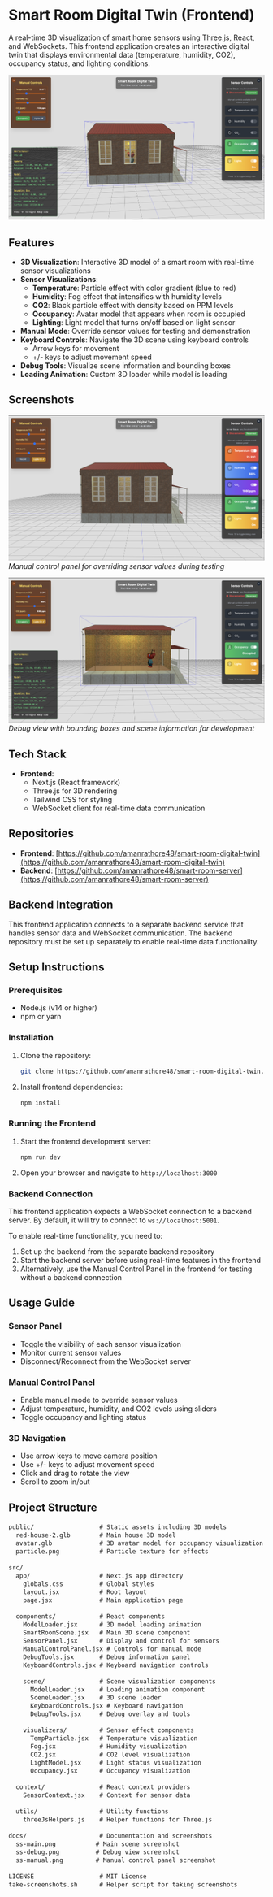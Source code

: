 # Smart Room Digital Twin (Frontend)

A real-time 3D visualization of smart home sensors using Three.js, React, and WebSockets. This frontend application creates an interactive digital twin that displays environmental data (temperature, humidity, CO2), occupancy status, and lighting conditions.

![Smart Room Digital Twin](./docs/ss-main.png)

## Features

- **3D Visualization**: Interactive 3D model of a smart room with real-time sensor visualizations
- **Sensor Visualizations**:
  - **Temperature**: Particle effect with color gradient (blue to red)
  - **Humidity**: Fog effect that intensifies with humidity levels
  - **CO2**: Black particle effect with density based on PPM levels
  - **Occupancy**: Avatar model that appears when room is occupied
  - **Lighting**: Light model that turns on/off based on light sensor
- **Manual Mode**: Override sensor values for testing and demonstration
- **Keyboard Controls**: Navigate the 3D scene using keyboard controls
  - Arrow keys for movement
  - +/- keys to adjust movement speed
- **Debug Tools**: Visualize scene information and bounding boxes
- **Loading Animation**: Custom 3D loader while model is loading

## Screenshots

![Manual Control Panel](./docs/ss-manual.png)
_Manual control panel for overriding sensor values during testing_

![Debug View](./docs/ss-debug.png)
_Debug view with bounding boxes and scene information for development_

## Tech Stack

- **Frontend**:
  - Next.js (React framework)
  - Three.js for 3D rendering
  - Tailwind CSS for styling
  - WebSocket client for real-time data communication

## Repositories

- **Frontend**: [https://github.com/amanrathore48/smart-room-digital-twin](https://github.com/amanrathore48/smart-room-digital-twin)
- **Backend**: [https://github.com/amanrathore48/smart-room-server](https://github.com/amanrathore48/smart-room-server)

## Backend Integration

This frontend application connects to a separate backend service that handles sensor data and WebSocket communication. The backend repository must be set up separately to enable real-time data functionality.

## Setup Instructions

### Prerequisites

- Node.js (v14 or higher)
- npm or yarn

### Installation

1. Clone the repository:

   ```bash
   git clone https://github.com/amanrathore48/smart-room-digital-twin.git
   ```

2. Install frontend dependencies:
   ```bash
   npm install
   ```

### Running the Frontend

1. Start the frontend development server:

   ```bash
   npm run dev
   ```

2. Open your browser and navigate to `http://localhost:3000`

### Backend Connection

This frontend application expects a WebSocket connection to a backend server. By default, it will try to connect to `ws://localhost:5001`.

To enable real-time functionality, you need to:

1. Set up the backend from the separate backend repository
2. Start the backend server before using real-time features in the frontend
3. Alternatively, use the Manual Control Panel in the frontend for testing without a backend connection

## Usage Guide

### Sensor Panel

- Toggle the visibility of each sensor visualization
- Monitor current sensor values
- Disconnect/Reconnect from the WebSocket server

### Manual Control Panel

- Enable manual mode to override sensor values
- Adjust temperature, humidity, and CO2 levels using sliders
- Toggle occupancy and lighting status

### 3D Navigation

- Use arrow keys to move camera position
- Use +/- keys to adjust movement speed
- Click and drag to rotate the view
- Scroll to zoom in/out

## Project Structure

```
public/                  # Static assets including 3D models
  red-house-2.glb        # Main house 3D model
  avatar.glb             # 3D avatar model for occupancy visualization
  particle.png           # Particle texture for effects

src/
  app/                   # Next.js app directory
    globals.css          # Global styles
    layout.jsx           # Root layout
    page.jsx             # Main application page

  components/            # React components
    ModelLoader.jsx      # 3D model loading animation
    SmartRoomScene.jsx   # Main 3D scene component
    SensorPanel.jsx      # Display and control for sensors
    ManualControlPanel.jsx # Controls for manual mode
    DebugTools.jsx       # Debug information panel
    KeyboardControls.jsx # Keyboard navigation controls

    scene/               # Scene visualization components
      ModelLoader.jsx    # Loading animation component
      SceneLoader.jsx    # 3D scene loader
      KeyboardControls.jsx # Keyboard navigation
      DebugTools.jsx     # Debug overlay and tools

    visualizers/         # Sensor effect components
      TempParticle.jsx   # Temperature visualization
      Fog.jsx            # Humidity visualization
      CO2.jsx            # CO2 level visualization
      LightModel.jsx     # Light status visualization
      Occupancy.jsx      # Occupancy visualization

  context/               # React context providers
    SensorContext.jsx    # Context for sensor data

  utils/                 # Utility functions
    threeJsHelpers.js    # Helper functions for Three.js

docs/                    # Documentation and screenshots
  ss-main.png           # Main scene screenshot
  ss-debug.png          # Debug view screenshot
  ss-manual.png         # Manual control panel screenshot

LICENSE                  # MIT License
take-screenshots.sh      # Helper script for taking screenshots
```
